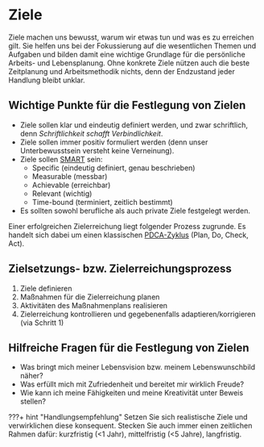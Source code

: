 # Ziele
Ziele machen uns bewusst, warum wir etwas tun und was es zu erreichen gilt.
Sie helfen uns bei der Fokussierung auf die wesentlichen Themen und Aufgaben
und bilden damit eine wichtige Grundlage für die persönliche Arbeits- und
Lebensplanung. Ohne konkrete Ziele nützen auch die beste Zeitplanung und
Arbeitsmethodik nichts, denn der Endzustand jeder Handlung bleibt unklar.

## Wichtige Punkte für die Festlegung von Zielen
 - Ziele sollen klar und eindeutig definiert werden, und zwar schriftlich,
denn *Schriftlichkeit schafft Verbindlichkeit*.
 - Ziele sollen immer positiv formuliert werden
(denn unser Unterbewusstsein versteht keine Verneinung).
 - Ziele sollen [SMART](https://de.wikipedia.org/wiki/SMART_(Projektmanagement)) sein:
    - Specific (eindeutig definiert, genau beschrieben)
    - Measurable (messbar)
    - Achievable (erreichbar)
    - Relevant (wichtig)
    - Time-bound (terminiert, zeitlich bestimmt)
 - Es sollten sowohl berufliche als auch private Ziele festgelegt werden.

Einer erfolgreichen Zielerreichung liegt folgender Prozess zugrunde. Es
handelt sich dabei um einen klassischen
[PDCA-Zyklus](https://de.wikipedia.org/wiki/Demingkreis)
(Plan, Do, Check, Act).

## Zielsetzungs- bzw. Zielerreichungsprozess
1. Ziele definieren
2. Maßnahmen für die Zielerreichung planen
3. Aktivitäten des Maßnahmenplans realisieren
4. Zielerreichung kontrollieren und gegebenenfalls adaptieren/korrigieren
(via Schritt 1)

## Hilfreiche Fragen für die Festlegung von Zielen
- Was bringt mich meiner Lebensvision bzw. meinem Lebenswunschbild näher?
- Was erfüllt mich mit Zufriedenheit und bereitet mir wirklich Freude?
- Wie kann ich meine Fähigkeiten und meine Kreativität unter Beweis stellen?

???+ hint "Handlungsempfehlung"
    Setzen Sie sich realistische Ziele und verwirklichen diese konsequent.
    Stecken Sie auch immer einen zeitlichen Rahmen dafür:
    kurzfristig (<1 Jahr), mittelfristig (<5 Jahre), langfristig.
